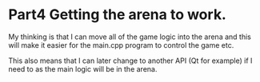 # Part4 Getting the arena to work.

My thinking is that I can move all of the game logic into the arena and this will make it easier for the main.cpp program to control the game etc.

This also means that I can later change to another API (Qt for example) if I need to as the main logic will be in the arena. 

